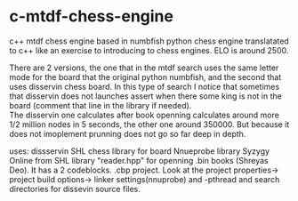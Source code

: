 # c-mtdf-chess-engine
c++ mtdf chess engine based in numbfish python chess engine translatated to c++ like an exercise to introducing to chess engines. ELO is around 2500.

There are 2 versions, the one that in the mtdf search uses the same letter mode for the board that the original python numbfish, and the second that uses disservin chess board. In this type of search I notice that sometimes that disservin does not launches assert when there some king is not in the board (comment that line in the library if needed).  
The disservin one calculates after book openning calculates around more 1/2 million nodes in 5 seconds, the other one around 350000. But because it does not imoplement prunning does not go so far deep in depth. 

uses:
dissservin SHL chess library for board
Nnueprobe library 
Syzygy Online from SHL library 
"reader.hpp" for openning .bin books (Shreyas Deo). 
It has a 2 codeblocks. .cbp project. Look at the project properties-> project build options-> linker settings(nnuprobe) and -pthread and search directories for dissevin source files. 
